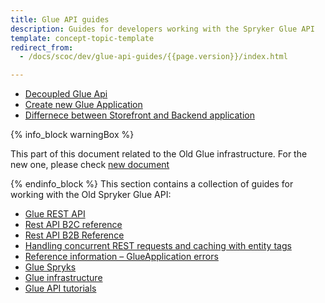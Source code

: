 ```yaml
---
title: Glue API guides
description: Guides for developers working with the Spryker Glue API
template: concept-topic-template
redirect_from:
  - /docs/scoc/dev/glue-api-guides/{{page.version}}/index.html

---
```

* [Decoupled Glue Api](/docs/scos/dev/glue-api-guides/{{page.version}}/decoupled-glue-api.html)
* [Create new Glue Application](/docs/scos/dev/glue-api-guides/{{page.version}}/create-glue-api-applications.html)
* [Differnece between Storefront and Backend application](/docs/scos/dev/glue-api-guides/{{page.version}}/backend-and-storefront-api-module-differences.html)

{% info_block warningBox %}

This part of this document related to the Old Glue infrastructure. For the new one, please check [new document](/docs/scos/dev/glue-api-guides/{{page.version}}/decoupled-glue-api.html)

{% endinfo_block %}
This section contains a collection of guides for working with the Old Spryker Glue API:
* [Glue REST API](/docs/scos/dev/glue-api-guides/{{page.version}}/glue-rest-api.html)
* [Rest API B2C reference](/docs/scos/dev/glue-api-guides/{{page.version}}/rest-api-b2c-reference.html)  
* [Rest API B2B Reference](/docs/scos/dev/glue-api-guides/{{page.version}}/rest-api-b2b-reference.html)
* [Handling concurrent REST requests and caching with entity tags](/docs/scos/dev/glue-api-guides/{{page.version}}/handling-concurrent-rest-requests-and-caching-with-entity-tags.html)
* [Reference information – GlueApplication errors](/docs/scos/dev/glue-api-guides/{{page.version}}/reference-information-glueapplication-errors.html)
* [Glue Spryks](/docs/scos/dev/glue-api-guides/{{page.version}}/glue-spryks.html)
* [Glue infrastructure](/docs/scos/dev/glue-api-guides/{{page.version}}/glue-infrastructure.html)
* [Glue API tutorials](/docs/scos/dev/glue-api-guides/{{page.version}}/glue-api-tutorials/glue-api-tutorials.html)
